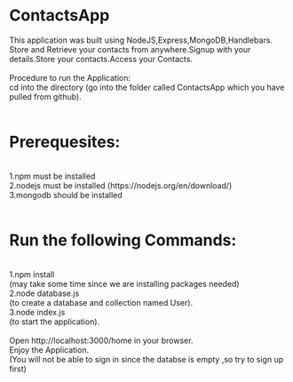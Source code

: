 # ContactsApp
This application was built using NodeJS,Express,MongoDB,Handlebars.<br/>
Store and Retrieve your contacts from anywhere.Signup with your details.Store your contacts.Access your Contacts.
<br/>
<br/>
Procedure to run the Application:<br/>
cd into the directory (go into the folder called ContactsApp which you have pulled from github).<br/><br/>
<h1>Prerequesites:</h1><br/>
1.npm must be installed<br/>
2.nodejs must be installed (https://nodejs.org/en/download/)<br/>
3.mongodb should be installed<br/>
<br/>
<h1>Run the following Commands:</h1><br/>
1.npm install <br/>
(may take some time since we are installing packages needed)<br/>
2.node database.js <br/>
(to create a database and collection named User).<br/>
3.node index.js <br/>
(to start the application).<br/>
<br/>
Open http://localhost:3000/home in your browser.<br/>
Enjoy the Application.<br/>
(You will not be able to sign in since the databse is empty ,so try to sign up first)<br/>
